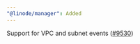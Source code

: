 ```yaml
---
"@linode/manager": Added
---
```


Support for VPC and subnet events ([#9530](https://github.com/linode/manager/pull/9530))

